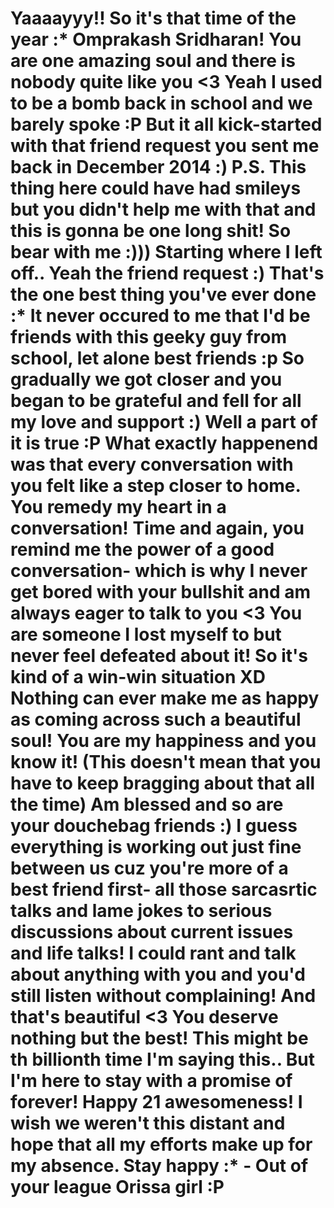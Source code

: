 <h1>
 Yaaaayyy!! So it's that time of the year :* Omprakash Sridharan! You are one amazing soul and there is nobody quite like you <3
 Yeah I used to be a bomb back in school and we barely spoke :P But it all kick-started with that friend request you sent me back in December 2014 :)
 P.S. This thing here could have had smileys but you didn't help me with that and this is gonna be one long shit! So bear with me :)))
 Starting where I left off.. Yeah the friend request :) That's the one best thing you've ever done :* It never occured to me that I'd be friends with this geeky guy from school, let alone best friends :p
 So gradually we got closer and you began to be grateful and fell for all my love and support :) Well a part of it is true :P 
 What exactly happenend was that every conversation with you felt like a step closer to home. You remedy my heart in a conversation! Time and again, you remind me the power of a good conversation- which is why I never get bored with your bullshit and am always eager to talk to you <3
 You are someone I lost myself to but never feel defeated about it! So it's kind of a win-win situation XD
 Nothing can ever make me as happy as coming across such a beautiful soul! You are my happiness and you know it! (This doesn't mean that you have to keep bragging about that all the time) Am blessed and so are your douchebag friends :)
 I guess everything is working out just fine between us cuz you're more of a best friend first- all those sarcasrtic talks and lame jokes to serious discussions about current issues and life talks! I could rant and talk about anything with you and you'd still listen without complaining! And that's beautiful <3
 You deserve nothing but the best! This might be th billionth time I'm saying this.. But I'm here to stay with a promise of forever!
 Happy 21 awesomeness! I wish we weren't this distant and hope that all my efforts make up for my absence. Stay happy :*
 - Out of your league Orissa girl :P
 </h1>
